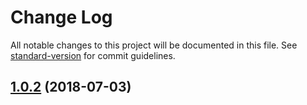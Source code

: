 # Change Log

All notable changes to this project will be documented in this file. See [standard-version](https://github.com/conventional-changelog/standard-version) for commit guidelines.

<a name="1.0.2"></a>
## [1.0.2](https://github.com/silasbw/boomware/compare/1.0.0...1.0.2) (2018-07-03)
